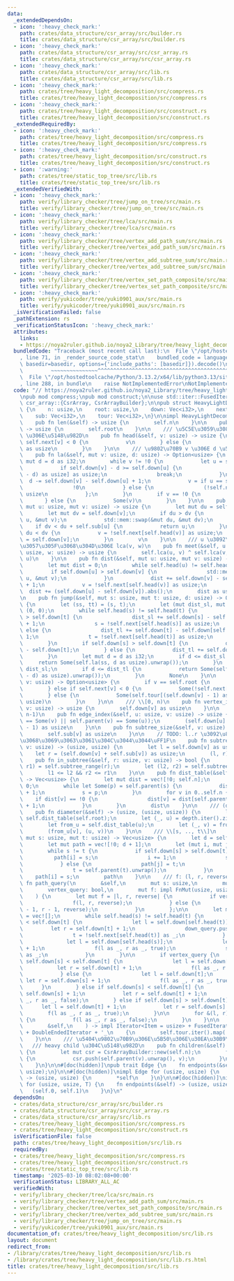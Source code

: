 ```yaml
---
data:
  _extendedDependsOn:
  - icon: ':heavy_check_mark:'
    path: crates/data_structure/csr_array/src/builder.rs
    title: crates/data_structure/csr_array/src/builder.rs
  - icon: ':heavy_check_mark:'
    path: crates/data_structure/csr_array/src/csr_array.rs
    title: crates/data_structure/csr_array/src/csr_array.rs
  - icon: ':heavy_check_mark:'
    path: crates/data_structure/csr_array/src/lib.rs
    title: crates/data_structure/csr_array/src/lib.rs
  - icon: ':heavy_check_mark:'
    path: crates/tree/heavy_light_decomposition/src/compress.rs
    title: crates/tree/heavy_light_decomposition/src/compress.rs
  - icon: ':heavy_check_mark:'
    path: crates/tree/heavy_light_decomposition/src/construct.rs
    title: crates/tree/heavy_light_decomposition/src/construct.rs
  _extendedRequiredBy:
  - icon: ':heavy_check_mark:'
    path: crates/tree/heavy_light_decomposition/src/compress.rs
    title: crates/tree/heavy_light_decomposition/src/compress.rs
  - icon: ':heavy_check_mark:'
    path: crates/tree/heavy_light_decomposition/src/construct.rs
    title: crates/tree/heavy_light_decomposition/src/construct.rs
  - icon: ':warning:'
    path: crates/tree/static_top_tree/src/lib.rs
    title: crates/tree/static_top_tree/src/lib.rs
  _extendedVerifiedWith:
  - icon: ':heavy_check_mark:'
    path: verify/library_checker/tree/jump_on_tree/src/main.rs
    title: verify/library_checker/tree/jump_on_tree/src/main.rs
  - icon: ':heavy_check_mark:'
    path: verify/library_checker/tree/lca/src/main.rs
    title: verify/library_checker/tree/lca/src/main.rs
  - icon: ':heavy_check_mark:'
    path: verify/library_checker/tree/vertex_add_path_sum/src/main.rs
    title: verify/library_checker/tree/vertex_add_path_sum/src/main.rs
  - icon: ':heavy_check_mark:'
    path: verify/library_checker/tree/vertex_add_subtree_sum/src/main.rs
    title: verify/library_checker/tree/vertex_add_subtree_sum/src/main.rs
  - icon: ':heavy_check_mark:'
    path: verify/library_checker/tree/vertex_set_path_composite/src/main.rs
    title: verify/library_checker/tree/vertex_set_path_composite/src/main.rs
  - icon: ':heavy_check_mark:'
    path: verify/yukicoder/tree/yuki0901_aux/src/main.rs
    title: verify/yukicoder/tree/yuki0901_aux/src/main.rs
  _isVerificationFailed: false
  _pathExtension: rs
  _verificationStatusIcon: ':heavy_check_mark:'
  attributes:
    links:
    - https://noya2ruler.github.io/noya2_Library/tree/heavy_light_decomposition.hpp
  bundledCode: "Traceback (most recent call last):\n  File \"/opt/hostedtoolcache/Python/3.13.2/x64/lib/python3.13/site-packages/onlinejudge_verify/documentation/build.py\"\
    , line 71, in _render_source_code_stat\n    bundled_code = language.bundle(stat.path,\
    \ basedir=basedir, options={'include_paths': [basedir]}).decode()\n          \
    \         ~~~~~~~~~~~~~~~^^^^^^^^^^^^^^^^^^^^^^^^^^^^^^^^^^^^^^^^^^^^^^^^^^^^^^^^^^^^^^^^^^\n\
    \  File \"/opt/hostedtoolcache/Python/3.13.2/x64/lib/python3.13/site-packages/onlinejudge_verify/languages/rust.py\"\
    , line 288, in bundle\n    raise NotImplementedError\nNotImplementedError\n"
  code: "// https://noya2ruler.github.io/noya2_Library/tree/heavy_light_decomposition.hpp\n\
    \npub mod compress;\npub mod construct;\n\nuse std::iter::FusedIterator;\n\nuse\
    \ csr_array::{CsrArray, CsrArrayBuilder};\n\npub struct HeavyLightDecomposition\
    \ {\n    n: usize,\n    root: usize,\n    down: Vec<i32>,\n    next: Vec<i32>,\n\
    \    sub: Vec<i32>,\n    tour: Vec<i32>,\n}\n\nimpl HeavyLightDecomposition {\n\
    \    pub fn len(&self) -> usize {\n        self.n\n    }\n\n    pub fn root(&self)\
    \ -> usize {\n        self.root\n    }\n\n    /// \u5C5E\u3059\u308B heavy path\
    \ \u306E\u5148\u982D\n    pub fn head(&self, v: usize) -> usize {\n        if\
    \ self.next[v] < 0 {\n            v\n        } else {\n            self.next[v]\
    \ as usize\n        }\n    }\n\n    /// \u9802\u70B9 v \u306E d \u500B\u89AA\n\
    \    pub fn la(&self, mut v: usize, d: usize) -> Option<usize> {\n        let\
    \ mut d = d as i32;\n        while v != !0 {\n            let u = self.head(v);\n\
    \            if self.down[v] - d >= self.down[u] {\n                v = self.tour[(self.down[v]\
    \ - d) as usize] as usize;\n                break;\n            }\n          \
    \  d -= self.down[v] - self.down[u] + 1;\n            v = if u == self.root {\n\
    \                !0\n            } else {\n                (!self.next[u]) as\
    \ usize\n            };\n        }\n        if v == !0 {\n            None\n \
    \       } else {\n            Some(v)\n        }\n    }\n\n    pub fn lca(&self,\
    \ mut u: usize, mut v: usize) -> usize {\n        let mut du = self.down[u];\n\
    \        let mut dv = self.down[v];\n        if du > dv {\n            std::mem::swap(&mut\
    \ u, &mut v);\n            std::mem::swap(&mut du, &mut dv);\n        }\n    \
    \    if dv < du + self.sub[u] {\n            return u;\n        }\n        while\
    \ du < dv {\n            v = !self.next[self.head(v)] as usize;\n            dv\
    \ = self.down[v];\n        }\n        v\n    }\n\n    /// u \u3092\u6839\u3068\
    \u3057\u305F\u3068\u304D\u306E lca(v, w)\n    pub fn meet(&self, u: usize, v:\
    \ usize, w: usize) -> usize {\n        self.lca(u, v) ^ self.lca(v, w) ^ self.lca(w,\
    \ u)\n    }\n\n    pub fn dist(&self, mut u: usize, mut v: usize) -> usize {\n\
    \        let mut dist = 0;\n        while self.head(u) != self.head(v) {\n   \
    \         if self.down[u] > self.down[v] {\n                std::mem::swap(&mut\
    \ u, &mut v);\n            }\n            dist += self.down[v] - self.down[self.head(v)]\
    \ + 1;\n            v = !self.next[self.head(v)] as usize;\n        }\n      \
    \  dist += (self.down[u] - self.down[v]).abs();\n        dist as usize\n    }\n\
    \n    pub fn jump(&self, mut s: usize, mut t: usize, d: usize) -> Option<usize>\
    \ {\n        let (ss, tt) = (s, t);\n        let (mut dist_sl, mut dist_tl) =\
    \ (0, 0);\n        while self.head(s) != self.head(t) {\n            if self.down[s]\
    \ > self.down[t] {\n                dist_sl += self.down[s] - self.down[self.head(s)]\
    \ + 1;\n                s = !self.next[self.head(s)] as usize;\n            }\
    \ else {\n                dist_tl += self.down[t] - self.down[self.head(t)] +\
    \ 1;\n                t = !self.next[self.head(t)] as usize;\n            }\n\
    \        }\n        if self.down[s] > self.down[t] {\n            dist_sl += self.down[s]\
    \ - self.down[t];\n        } else {\n            dist_tl += self.down[t] - self.down[s];\n\
    \        }\n        let mut d = d as i32;\n        if d <= dist_sl {\n       \
    \     return Some(self.la(ss, d as usize).unwrap());\n        }\n        d -=\
    \ dist_sl;\n        if d <= dist_tl {\n            return Some(self.la(tt, (dist_tl\
    \ - d) as usize).unwrap());\n        }\n        None\n    }\n\n    pub fn parent(&self,\
    \ v: usize) -> Option<usize> {\n        if v == self.root {\n            None\n\
    \        } else if self.next[v] < 0 {\n            Some(!self.next[v] as usize)\n\
    \        } else {\n            Some(self.tour[(self.down[v] - 1) as usize] as\
    \ usize)\n        }\n    }\n\n    /// \\[0, n)\n    pub fn vertex_index(&self,\
    \ v: usize) -> usize {\n        self.down[v] as usize\n    }\n\n    /// \\[0,\
    \ n-1)\n    pub fn edge_index(&self, u: usize, v: usize) -> usize {\n        debug_assert!(self.parent(u)\
    \ == Some(v) || self.parent(v) == Some(u));\n        (self.down[u].max(self.down[v])\
    \ - 1) as usize\n    }\n\n    pub fn subtree_size(&self, v: usize) -> usize {\n\
    \        self.sub[v] as usize\n    }\n\n    // TODO: l..r \u3092\u8FD4\u3059\u306E\
    \u3068\u3069\u3063\u3061\u304C\u3044\u3044\uFF1F\n    pub fn subtree_range(&self,\
    \ v: usize) -> (usize, usize) {\n        let l = self.down[v] as usize;\n    \
    \    let r = (self.down[v] + self.sub[v]) as usize;\n        (l, r)\n    }\n\n\
    \    pub fn in_subtree(&self, r: usize, v: usize) -> bool {\n        let (l1,\
    \ r1) = self.subtree_range(r);\n        let (l2, r2) = self.subtree_range(v);\n\
    \        l1 <= l2 && r2 <= r1\n    }\n\n    pub fn dist_table(&self, mut s: usize)\
    \ -> Vec<usize> {\n        let mut dist = vec![!0; self.n];\n        dist[s] =\
    \ 0;\n        while let Some(p) = self.parent(s) {\n            dist[p] = dist[s]\
    \ + 1;\n            s = p;\n        }\n        for v in 0..self.n {\n        \
    \    if dist[v] == !0 {\n                dist[v] = dist[self.parent(v).unwrap()]\
    \ + 1;\n            }\n        }\n        dist\n    }\n\n    /// (dist, (u, v))\n\
    \    pub fn diameter(&self) -> (usize, (usize, usize)) {\n        let depth =\
    \ self.dist_table(self.root);\n        let (_, u) = depth.iter().zip(0..).max().unwrap();\n\
    \        let from_u = self.dist_table(u);\n        let (_, v) = from_u.iter().zip(0..).max().unwrap();\n\
    \        (from_u[v], (u, v))\n    }\n\n    /// \\[s, .., t\\]\n    pub fn path(&self,\
    \ mut s: usize, mut t: usize) -> Vec<usize> {\n        let d = self.dist(s, t);\n\
    \        let mut path = vec![!0; d + 1];\n        let (mut i, mut j) = (0, d);\n\
    \        while s != t {\n            if self.down[s] > self.down[t] {\n      \
    \          path[i] = s;\n                i += 1;\n                s = self.parent(s).unwrap();\n\
    \            } else {\n                path[j] = t;\n                j -= 1;\n\
    \                t = self.parent(t).unwrap();\n            }\n        }\n    \
    \    path[i] = s;\n        path\n    }\n\n    /// f: (l, r, reverse)\n    pub\
    \ fn path_query(\n        &self,\n        mut s: usize,\n        mut t: usize,\n\
    \        vertex_query: bool,\n        mut f: impl FnMut(usize, usize, bool),\n\
    \    ) {\n        let mut f = |l, r, reverse| {\n            if vertex_query {\n\
    \                f(l, r, reverse);\n            } else {\n                f(l\
    \ - 1, r - 1, reverse);\n            }\n        };\n\n        let mut down_query\
    \ = vec![];\n        while self.head(s) != self.head(t) {\n            if self.down[s]\
    \ < self.down[t] {\n                let l = self.down[self.head(t)];\n       \
    \         let r = self.down[t] + 1;\n                down_query.push((l, r));\n\
    \                t = !self.next[self.head(t)] as _;\n            } else {\n  \
    \              let l = self.down[self.head(s)];\n                let r = self.down[s]\
    \ + 1;\n                f(l as _, r as _, true);\n                s = !self.next[self.head(s)]\
    \ as _;\n            }\n        }\n\n        if vertex_query {\n            if\
    \ self.down[s] < self.down[t] {\n                let l = self.down[s];\n     \
    \           let r = self.down[t] + 1;\n                f(l as _, r as _, false);\n\
    \            } else {\n                let l = self.down[t];\n               \
    \ let r = self.down[s] + 1;\n                f(l as _, r as _, true);\n      \
    \      }\n        } else if self.down[s] < self.down[t] {\n            let l =\
    \ self.down[s] + 1;\n            let r = self.down[t] + 1;\n            f(l as\
    \ _, r as _, false);\n        } else if self.down[s] > self.down[t] {\n      \
    \      let l = self.down[t] + 1;\n            let r = self.down[s] + 1;\n    \
    \        f(l as _, r as _, true);\n        }\n\n        for &(l, r) in down_query.iter().rev()\
    \ {\n            f(l as _, r as _, false);\n        }\n    }\n\n    pub fn euler_tour(\n\
    \        &self,\n    ) -> impl Iterator<Item = usize> + FusedIterator + ExactSizeIterator\
    \ + DoubleEndedIterator + '_\n    {\n        self.tour.iter().map(|&v| v as usize)\n\
    \    }\n\n    /// \u5404\u9802\u70B9\u306E\u5B50\u306E\u30EA\u30B9\u30C8  \n \
    \   /// heavy child \u304C\u5148\u982D\n    pub fn children(&self) -> CsrArray<usize>\
    \ {\n        let mut csr = CsrArrayBuilder::new(self.n);\n        for v in self.euler_tour().skip(1)\
    \ {\n            csr.push(self.parent(v).unwrap(), v);\n        }\n        csr.build()\n\
    \    }\n}\n\n#[doc(hidden)]\npub trait Edge {\n    fn endpoints(&self) -> (usize,\
    \ usize);\n}\n\n#[doc(hidden)]\nimpl Edge for (usize, usize) {\n    fn endpoints(&self)\
    \ -> (usize, usize) {\n        *self\n    }\n}\n\n#[doc(hidden)]\nimpl<T> Edge\
    \ for (usize, usize, T) {\n    fn endpoints(&self) -> (usize, usize) {\n     \
    \   (self.0, self.1)\n    }\n}\n"
  dependsOn:
  - crates/data_structure/csr_array/src/builder.rs
  - crates/data_structure/csr_array/src/csr_array.rs
  - crates/data_structure/csr_array/src/lib.rs
  - crates/tree/heavy_light_decomposition/src/compress.rs
  - crates/tree/heavy_light_decomposition/src/construct.rs
  isVerificationFile: false
  path: crates/tree/heavy_light_decomposition/src/lib.rs
  requiredBy:
  - crates/tree/heavy_light_decomposition/src/compress.rs
  - crates/tree/heavy_light_decomposition/src/construct.rs
  - crates/tree/static_top_tree/src/lib.rs
  timestamp: '2025-03-10 08:02:08+00:00'
  verificationStatus: LIBRARY_ALL_AC
  verifiedWith:
  - verify/library_checker/tree/lca/src/main.rs
  - verify/library_checker/tree/vertex_add_path_sum/src/main.rs
  - verify/library_checker/tree/vertex_set_path_composite/src/main.rs
  - verify/library_checker/tree/vertex_add_subtree_sum/src/main.rs
  - verify/library_checker/tree/jump_on_tree/src/main.rs
  - verify/yukicoder/tree/yuki0901_aux/src/main.rs
documentation_of: crates/tree/heavy_light_decomposition/src/lib.rs
layout: document
redirect_from:
- /library/crates/tree/heavy_light_decomposition/src/lib.rs
- /library/crates/tree/heavy_light_decomposition/src/lib.rs.html
title: crates/tree/heavy_light_decomposition/src/lib.rs
---
```

